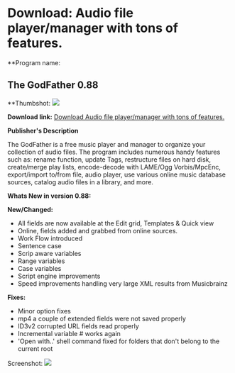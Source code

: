 # Download: Audio file player/manager with tons of features.

**Program name: 

## The GodFather 0.88

  
**Thumbshot: ![](http://www.freewarefiles.com/screenshot/thegodfather_md.jpg)   
  
**Download link:** [Download Audio file player/manager with tons of features.](http://freewares.boysofts.com/The-GodFather_program_13808.html)  
  


**Publisher's Description**  
  


The GodFather is a free music player and manager to organize your collection of audio files. The program includes numerous handy features such as: rename function, update Tags, restructure files on hard disk, create/merge play lists, encode-decode with LAME/Ogg Vorbis/MpcEnc, export/import to/from file, audio player, use various online music database sources, catalog audio files in a library, and more. 

**Whats New in version 0.88:**

**New/Changed:**

  * All fields are now available at the Edit grid, Templates & Quick view 
  * Online, fields added and grabbed from online sources. 
  * Work Flow introduced 
  * Sentence case 
  * Scrip aware variables 
  * Range variables 
  * Case variables 
  * Script engine improvements 
  * Speed improvements handling very large XML results from Musicbrainz 

**Fixes:**

  * Minor option fixes 
  * mp4 a couple of extended fields were not saved properly 
  * ID3v2 corrupted URL fields read properly 
  * Incremental variable # works again 
  * 'Open with..' shell command fixed for folders that don't belong to the current root 

  
  
Screenshot: ![](http://www.freewarefiles.com/screenshot/thegodfather.jpg)
